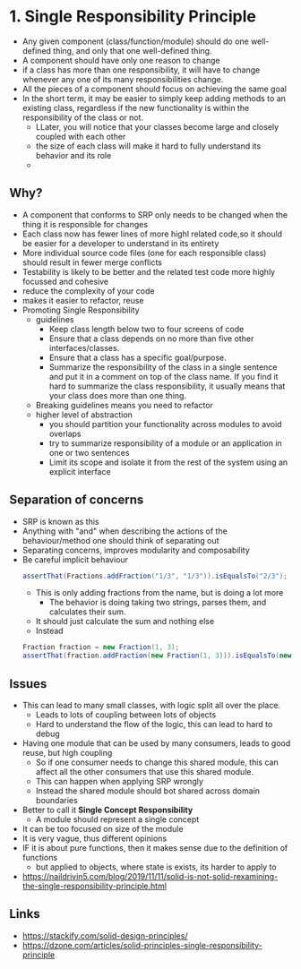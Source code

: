 # 1. Single Responsibility Principle

- Any given component (class/function/module) should do one well-defined thing, and only that one well-defined thing.
- A component should have only one reason to change
- if a class has more than one responsibility, it will have to change whenever any one of its many responsibilities change.
- All the pieces of a component should focus on achieving the same goal
- In the short term, it may be easier to simply keep adding methods to an existing class, regardless if the new functionality is within the responsibility of the class or not.
  - LLater, you will notice that your classes become large and closely coupled with each other
  - the size of each class will make it hard to fully understand its behavior and its role
  -

## Why?
  -  A component that conforms to SRP only needs to be changed when the thing it is responsible for changes
  - Each class now has fewer lines of more highl related code,so it should be easier for a developer to understand in its entirety
  - More individual source code files (one for each responsible class) should result in fewer merge conflicts
  - Testability is likely to be better and the related test code more highly focussed and cohesive
  - reduce the complexity of your code
  - makes it easier to refactor, reuse
- Promoting Single Responsibility
  - guidelines
    - Keep class length below two to four screens of code
    - Ensure that a class depends on no more than five other interfaces/classes.
    - Ensure that a class has a specific goal/purpose.
    - Summarize the responsibility of the class in a single sentence and put it in a comment on top of the class name. If you find it hard to summarize the class responsibility, it usually means that your class does more than one thing.
  - Breaking guidelines means you need to refactor
  - higher level of abstraction
    - you should partition your functionality across modules to avoid overlaps
    - try to summarize responsibility of a module or an application in one or two sentences
    -  Limit its scope and isolate it from the rest of the system using an explicit interface


## Separation of concerns

- SRP is known as this
- Anything with "and" when describing the actions of the behaviour/method one should think of separating out
- Separating concerns, improves modularity and composability
- Be careful implicit behaviour
  ```java
  assertThat(Fractions.addFraction("1/3", "1/3")).isEqualsTo("2/3");
  ```
  - This is only adding fractions from the name, but is doing a lot more
    - The behavior is doing taking two strings, parses them, and calculates their sum.
  - It should just calculate the sum and nothing else
  - Instead
  ```java
  Fraction fraction = new Fraction(1, 3);
  assertThat(fraction.addFraction(new Fraction(1, 3))).isEqualsTo(new Fraction(2, 3));
  ```
## Issues

- This can lead to many small classes, with logic split all over the place.
  - Leads to lots of coupling between lots of objects
  - Hard to understand the flow of the logic, this can lead to hard to debug
- Having one module that can be used by many consumers, leads to good reuse, but high coupling
  - So if one consumer needs to change this shared module, this can affect all the other consumers that use this shared module.
  - This can happen when applying SRP wrongly
  - Instead the shared module should bot shared across domain boundaries
- Better to call it **Single Concept Responsibility**
  - A module should represent a single concept
- It can be too focused on size of the module
- It is very vague, thus different opinions
- IF it is about pure functions, then it makes sense due to the definition of functions
  - but applied to objects, where state is exists, its harder to apply to
- https://naildrivin5.com/blog/2019/11/11/solid-is-not-solid-rexamining-the-single-responsibility-principle.html

## Links

- https://stackify.com/solid-design-principles/
- https://dzone.com/articles/solid-principles-single-responsibility-principle
